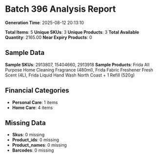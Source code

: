 # Batch 396 Analysis Report

**Generation Time**: 2025-08-12 20:13:10

**Total Items**: 5
**Unique SKUs**: 3
**Unique Products**: 3
**Total Available Quantity**: 2165.00
**Near Expiry Products**: 0

## Sample Data
**Sample SKUs**: 2913807, 15404660, 2913918
**Sample Products**: Frida All Purpose Home Cleaning Fragrance (480ml), Frida Fabric Freshener Fresh Scent (4L), Frida Liquid Hand Wash North Coast + 1 Refill (520g)

## Financial Categories
- **Personal Care**: 1 items
- **Home Care**: 4 items

## Missing Data
- **Skus**: 0 missing
- **Product_ids**: 0 missing
- **Product_names**: 0 missing
- **Barcodes**: 0 missing
